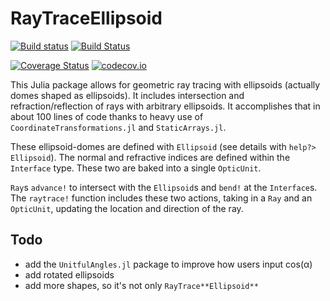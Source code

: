 # RayTraceEllipsoid

[![Build status](https://ci.appveyor.com/api/projects/status/voutf74a40lh511f?svg=true)](https://ci.appveyor.com/project/juliaGeometry/raytraceellipsoid-jl) [![Build Status](https://travis-ci.org/juliaGeometry/RayTraceEllipsoid.jl.svg?branch=master)](https://travis-ci.org/juliaGeometry/RayTraceEllipsoid.jl)

[![Coverage Status](https://coveralls.io/repos/juliaGeometry/RayTraceEllipsoid.jl/badge.svg?branch=master&service=github)](https://coveralls.io/github/juliaGeometry/RayTraceEllipsoid.jl?branch=master) [![codecov.io](http://codecov.io/github/juliaGeometry/RayTraceEllipsoid.jl/coverage.svg?branch=master)](http://codecov.io/github/juliaGeometry/RayTraceEllipsoid.jl?branch=master)

This Julia package allows for geometric ray tracing with ellipsoids (actually domes shaped as ellipsoids). It includes intersection and refraction/reflection of rays with arbitrary ellipsoids. It accomplishes that in about 100 lines of code thanks to heavy use of `CoordinateTransformations.jl` and `StaticArrays.jl`.

These ellipsoid-domes are defined with `Ellipsoid` (see details with `help?> Ellipsoid`). The normal and refractive indices are defined within the `Interface` type. These two are baked into a single `OpticUnit`.

`Ray`s `advance!` to intersect with the `Ellipsoid`s and `bend!` at the `Interface`s. The `raytrace!` function includes these two actions, taking in a `Ray` and an `OpticUnit`, updating the location and direction of the ray.

## Todo
- add the `UnitfulAngles.jl` package to improve how users input cos(α)
- add rotated ellipsoids
- add more shapes, so it's not only `RayTrace**Ellipsoid**`
